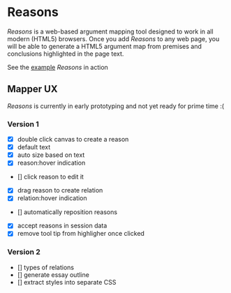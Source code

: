 # Reasons

*Reasons* is a web-based argument mapping tool designed to work in all modern (HTML5) browsers.  Once you add *Reasons* to any web page, you will be able to generate a HTML5 argument map from premises and conclusions highlighted in the page text.

See the [example](example) *Reasons* in action


## Mapper UX

*Reasons* is currently in early prototyping and not yet ready for prime time :(

### Version 1

  - [x] double click canvas to create a reason
  - [x] default text
  - [x] auto size based on text
  - [x] reason:hover indication
  - [] click reason to edit it
  - [x] drag reason to create relation
  - [x] relation:hover indication
  - [] automatically reposition reasons
  - [x] accept reasons in session data
  - [x] remove tool tip from highligher once clicked

### Version 2

  - [] types of relations
  - [] generate essay outline
  - [] extract styles into separate CSS